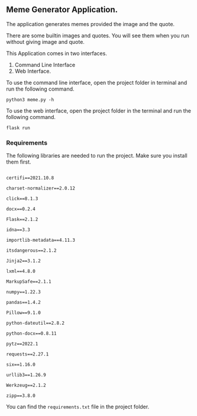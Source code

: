 <h2>Meme Generator Application.</h2>

<p>The application generates memes provided the image and the quote.</p>
<p>There are some builtin images and quotes. You will see them when you run without giving image and quote.</p>

This Application comes in two interfaces.
1. Command Line Interface
2. Web Interface.

<p>To use the command line interface, open the project folder in terminal and run the following command.</p>
<code>python3 meme.py -h</code>

<p>To use the web interface, open the project folder in the terminal and run the following command.</p>
<code>flask run</code>

<h3>Requirements</h3>
<p>The following libraries are needed to run the project. Make sure you install them first.</p>
<code>
certifi==2021.10.8<br>
charset-normalizer==2.0.12<br>
click==8.1.3<br>
docx==0.2.4<br>
Flask==2.1.2<br>
idna==3.3<br>
importlib-metadata==4.11.3<br>
itsdangerous==2.1.2<br>
Jinja2==3.1.2<br>
lxml==4.8.0<br>
MarkupSafe==2.1.1<br>
numpy==1.22.3<br>
pandas==1.4.2<br>
Pillow==9.1.0<br>
python-dateutil==2.8.2<br>
python-docx==0.8.11<br>
pytz==2022.1<br>
requests==2.27.1<br>
six==1.16.0<br>
urllib3==1.26.9<br>
Werkzeug==2.1.2<br>
zipp==3.8.0</code>

<p>You can find the <code>requirements.txt</code> file in the project folder.</p>

